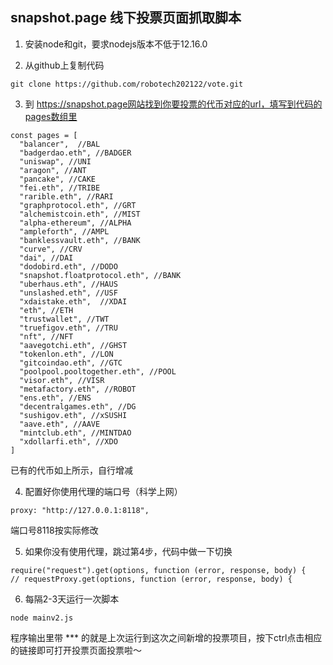 ## snapshot.page 线下投票页面抓取脚本

1. 安装node和git，要求nodejs版本不低于12.16.0

2. 从github上复制代码

  ```
  git clone https://github.com/robotech202122/vote.git
  ```

3. 到 https://snapshot.page网站找到你要投票的代币对应的url，填写到代码的pages数组里

  ```
  const pages = [
    "balancer",  //BAL
    "badgerdao.eth", //BADGER 
    "uniswap", //UNI
    "aragon", //ANT	
    "pancake", //CAKE	
    "fei.eth", //TRIBE
    "rarible.eth", //RARI
    "graphprotocol.eth", //GRT	
    "alchemistcoin.eth", //MIST
    "alpha-ethereum", //ALPHA
    "ampleforth", //AMPL
    "banklessvault.eth", //BANK
    "curve", //CRV
    "dai", //DAI 
    "dodobird.eth", //DODO
    "snapshot.floatprotocol.eth", //BANK
    "uberhaus.eth", //HAUS
    "unslashed.eth", //USF
    "xdaistake.eth",  //XDAI
    "eth", //ETH
    "trustwallet", //TWT
    "truefigov.eth", //TRU
    "nft", //NFT	
    "aavegotchi.eth", //GHST	
    "tokenlon.eth", //LON	
    "gitcoindao.eth", //GTC
    "poolpool.pooltogether.eth", //POOL	
    "visor.eth", //VISR	
    "metafactory.eth", //ROBOT
    "ens.eth", //ENS
    "decentralgames.eth", //DG	
    "sushigov.eth", //xSUSHI
    "aave.eth", //AAVE
    "mintclub.eth", //MINTDAO	
    "xdollarfi.eth", //XDO	
  ]
  ```

  已有的代币如上所示，自行增减

4. 配置好你使用代理的端口号（科学上网）

  ```
  proxy: "http://127.0.0.1:8118",
  ```

  端口号8118按实际修改

5. 如果你没有使用代理，跳过第4步，代码中做一下切换

  ```
  require("request").get(options, function (error, response, body) {
  // requestProxy.get(options, function (error, response, body) {
  ```

6. 每隔2-3天运行一次脚本

  ```
  node mainv2.js
  ```

  程序输出里带 *** 的就是上次运行到这次之间新增的投票项目，按下ctrl点击相应的链接即可打开投票页面投票啦～





